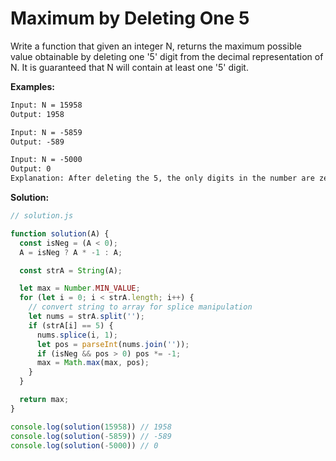 # Maximum by Deleting One 5

Write a function that given an integer N, returns the maximum possible value obtainable by deleting one '5' digit from the decimal representation of N. It is guaranteed that N will contain at least one '5' digit.

**Examples:**

```txt
Input: N = 15958
Output: 1958

Input: N = -5859
Output: -589

Input: N = -5000
Output: 0
Explanation: After deleting the 5, the only digits in the number are zeroes, so its value is 0.
```

**Solution:**

```js
// solution.js

function solution(A) {
  const isNeg = (A < 0);
  A = isNeg ? A * -1 : A;

  const strA = String(A);

  let max = Number.MIN_VALUE;
  for (let i = 0; i < strA.length; i++) {
    // convert string to array for splice manipulation
    let nums = strA.split('');
    if (strA[i] == 5) {
      nums.splice(i, 1);
      let pos = parseInt(nums.join(''));
      if (isNeg && pos > 0) pos *= -1;
      max = Math.max(max, pos);
    }
  }

  return max;
}

console.log(solution(15958)) // 1958
console.log(solution(-5859)) // -589
console.log(solution(-5000)) // 0
```
